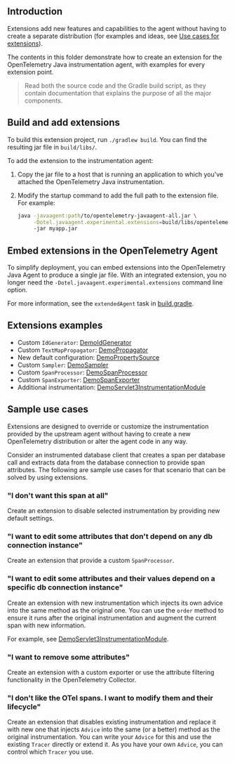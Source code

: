 ## Introduction

Extensions add new features and capabilities to the agent without having to create a separate distribution (for examples and ideas, see [Use cases for extensions](#use-cases-for-extensions)). 

The contents in this folder demonstrate how to create an extension for the OpenTelemetry Java instrumentation agent, with examples for every extension point. 

> Read both the source code and the Gradle build script, as they contain documentation that explains the purpose of all the major components.

## Build and add extensions

To build this extension project, run `./gradlew build`. You can find the resulting jar file in `build/libs/`. 

To add the extension to the instrumentation agent:

1. Copy the jar file to a host that is running an application to which you've attached the OpenTelemetry Java instrumentation.
2. Modify the startup command to add the full path to the extension file. For example:

     ```bash
     java -javaagent:path/to/opentelemetry-javaagent-all.jar \
          -Dotel.javaagent.experimental.extensions=build/libs/opentelemetry-java-instrumentation-extension-demo-1.0-all.jar
          -jar myapp.jar
     ```
## Embed extensions in the OpenTelemetry Agent

To simplify deployment, you can embed extensions into the OpenTelemetry Java Agent to produce a single jar file. With an integrated extension, you no longer need the `-Dotel.javaagent.experimental.extensions` command line option.

For more information, see the `extendedAgent` task in [build.gradle](build.gradle).
## Extensions examples

* Custom `IdGenerator`: [DemoIdGenerator](src/main/java/com/example/javaagent/DemoIdGenerator.java)
* Custom `TextMapPropagator`: [DemoPropagator](src/main/java/com/example/javaagent/DemoPropagator.java)
* New default configuration: [DemoPropertySource](src/main/java/com/example/javaagent/DemoPropertySource.java)
* Custom `Sampler`: [DemoSampler](src/main/java/com/example/javaagent/DemoSampler.java)
* Custom `SpanProcessor`: [DemoSpanProcessor](src/main/java/com/example/javaagent/DemoSpanProcessor.java)
* Custom `SpanExporter`: [DemoSpanExporter](src/main/java/com/example/javaagent/DemoSpanExporter.java)
* Additional instrumentation: [DemoServlet3InstrumentationModule](src/main/java/com/example/javaagent/instrumentation/DemoServlet3InstrumentationModule.java)

## Sample use cases

Extensions are designed to override or customize the instrumentation provided by the upstream agent without having to create a new OpenTelemetry distribution or alter the agent code in any way.

Consider an instrumented database client that creates a span per database call and extracts data from the database connection to provide span attributes. The following are sample use cases for that scenario that can be solved by using extensions.

### "I don't want this span at all"

Create an extension to disable selected instrumentation by providing new default settings.

### "I want to edit some attributes that don't depend on any db connection instance"

Create an extension that provide a custom `SpanProcessor`.

### "I want to edit some attributes and their values depend on a specific db connection instance"

Create an extension with new instrumentation which injects its own advice into the same method as the original one. You can use the `order` method to ensure it runs after the original instrumentation and augment the current span with new information.

For example, see [DemoServlet3InstrumentationModule](src/main/java/com/example/javaagent/instrumentation/DemoServlet3InstrumentationModule.java).

### "I want to remove some attributes"

Create an extension with a custom exporter or use the attribute filtering functionality in the OpenTelemetry Collector.

### "I don't like the OTel spans. I want to modify them and their lifecycle"

Create an extension that disables existing instrumentation and replace it with new one that injects `Advice` into the same (or a better) method as the original instrumentation. You can write your `Advice` for this and use the existing `Tracer` directly or extend it. As you have your own `Advice`, you can control which `Tracer` you use.
